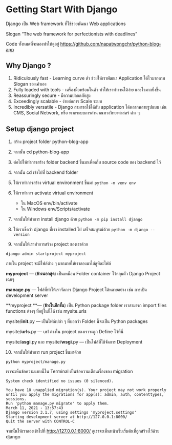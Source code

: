 # Getting Start With Django

Django เป็น Web framework ที่ใช้ช่วยพัฒนา Web applications

Slogan “The web framework for perfectionists with deadlines”

Code ทั้งหมดที่จะลองทำให้ดูอยู่ https://github.com/napatwongchr/python-blog-app

## Why Django ?

1. Ridiculously fast - Learning curve ต่ำ ช่วยให้เราพัฒนา Application ได้ไวมากตาม Slogan ของเค้าเอง
2. Fully loaded with tools - เครื่องมือพร้อมในตัว ทำให้เราทำงานได้ง่าย และไวมากยิ่งขึ้น
3. Reassuringly secure - มีความปลอดภัยสูง
4. Exceedingly scalable - ง่ายต่อการ Scale ระบบ
5. Incredibly versatile - Django สามารถใช้ได้กับ application ได้หลากหลายรูปแบบ เช่น CMS, Social Network, หรือ พวกระบบการคำนวณทางวิทยาศาสตร์ ต่าง ๆ

## Setup django project

1. สร้าง project folder python-blog-app

2. จากนั้น cd python-blog-app

3. ต่อไปให้ทำการสร้าง folder backend ขึ้นมาเพื่อเก็บ source code ของ backend ไว้

4. จากนั้น cd เข้าไปที่ backend folder

5. ให้เราทำการสร้าง virtual environment ขึ้นมา `python -m venv env`

6. ให้เราทำการ activate virtual environment

   - ใน MacOS env/bin/activate
   - ใน Windows env/Scripts/activate

7. จากนั้นให้ทำการ install django ด้วย `python -m pip install django`
8. ให้เราเช็คว่า django ที่เรา installed ไป เสร็จสมบูรณ์ด้วย `python -m django --version`

9. จากนั้นให้เราทำการสร้าง project ของเราด้วย

`django-admin startproject myproject`

ภายใน project จะมีไฟล์ต่าง ๆ มากมายให้เราลองมาไล่ดูทีละไฟล์

**myproject** — (**ข้างนอกสุด**) เป็นเหมือน Folder container ไว้คลุมตัว Django Project เฉยๆ <br>

**manage.py** — ไฟล์ที่ทำให้เราจัดการ Django Project ได้หลายอย่าง เช่น การเปิด development server <br>

**myproject **— (**ข้างในอีกชั้น**) เป็น Python package folder เราสามารถ import files functions ต่างๆ ที่อยู่ในนี้ได้ เช่น mysite.urls <br>

mysite/**init**.py — เป็นไฟล์เปล่า ๆ ที่บอกว่า Folder นี้จะเป็น Python packages <br>

mysite/**urls**.py — url ต่างใน project ของเราจะถูก Define ไว้ที่นี่ <br>

mysite/**asgi**.py และ mysite/**wsgi**.py — เป็นไฟล์ที่ใช้จัดการ Deployment <br>

10. จากนั้นให้ทำการ run project ขึ้นมาด้วย

`python myproject/manage.py`

เราจะเห็นข้อความแบบนี้ใน Terminal เป็นข้อความเตือนเรื่องของ migration

```
System check identified no issues (0 silenced).

You have 18 unapplied migration(s). Your project may not work properly until you apply the migrations for app(s): admin, auth, contenttypes, sessions.
Run 'python manage.py migrate' to apply them.
March 11, 2021 - 13:57:43
Django version 3.1.7, using settings 'myproject.settings'
Starting development server at http://127.0.0.1:8000/
Quit the server with CONTROL-C
```

จากนั้นให้เราลองเข้าไปที่ http://127.0.0.1:8000/ ดูเราจะเห็นหน้าเว็บเริ่มต้นที่ถูกสร้างไว้ด้วย django
